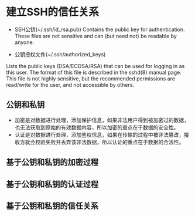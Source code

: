 # 建立SSH的信任关系

- SSH公钥(~/.ssh/id_rsa.pub)
Contains the public key for authentication.  These files are not sensitive and can (but need not) be readable by anyone.

- 公钥授权文件(~/.ssh/authorized_keys)

Lists the public keys (DSA/ECDSA/RSA) that can be used for logging in as this user.  The format of this file is described in the sshd(8) manual page.  This file is not highly sensitive, but the recommended permissions are read/write for the user, and not accessible by others.

## 公钥和私钥

- 加密是对数据进行处理，添加保护信息，如果非法用户得到被加密过的数据，也无法获取到原始的有效数据内容，所以加密的重点在于数据的安全性。
- 认证是对数据进行处理，添加鉴权信息，如果在传输的过程中被非法篡改，接收方就会校验失败并丢弃该非法数据，所以认证的重点在于数据的合法性。

## 基于公钥和私钥的加密过程

## 基于公钥和私钥的认证过程

## 基于公钥和私钥的信任关系

